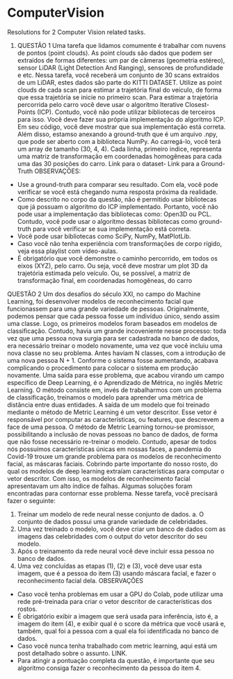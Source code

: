 # ComputerVision
Resolutions for 2 Computer Vision related tasks.

1. QUESTÃO 1
Uma tarefa que lidamos comumente é trabalhar com nuvens de pontos (point clouds). As point clouds são
dados que podem ser extraídos de formas diferentes: um par de câmeras (geometria estéreo), sensor LiDAR
(Light Detection And Ranging), sensores de profundidade e etc. Nessa tarefa, você receberá um conjunto de 30
scans extraídos de um LiDAR, estes dados são parte do KITTI DATASET. Utilize as point clouds de cada scan
para estimar a trajetória final do veículo, de forma que essa trajetória se inicie no primeiro scan. Para estimar
a trajetória percorrida pelo carro você deve usar o algoritmo Iterative Closest-Points (ICP). Contudo, você não
pode utilizar bibliotecas de terceiros para isso. Você deve fazer sua própria implementação do
algoritmo ICP. Em seu código, você deve mostrar que sua implementação está correta. Além disso, estamso
anexando a ground-truth que é um arquivo .npy, que pode ser aberto com a biblioteca NumPy. Ao carregá-lo,
você terá um array de tamanho (30, 4, 4). Cada linha, primeiro indice, representa uma matriz de
transformação em coordenadas homogêneas para cada uma das 30 posições do carro.
Link para o dataset- Link para a Ground-Truth
OBSERVAÇÕES:
- Use a ground-truth para comparar seu resultado. Com ela, você pode verificar se você está
chegando numa resposta próxima da realidade.
- Como descrito no corpo da questão, não é permitido usar bibliotecas que já possuam o algoritmo do
ICP implementado. Portanto, você não pode usar a implementação das bibliotecas como: Open3D ou
PCL. Contudo, você pode usar o algoritmo dessas bibliotecas como ground-truth para você verificar se
sua implementação está correta.
- Você pode usar bibliotecas como SciPy, NumPy, MatPlotLib.
- Caso você não tenha experiência com transformações de corpo rígido, veja essa playlist com
vídeo-aulas.
- É obrigatório que você demonstre o caminho percorrido, em todos os eixos (XYZ), pelo carro. Ou seja,
você deve mostrar um plot 3D da trajetória estimada pelo veículo. Ou, se possível, a matriz de
transformação final, em coordenadas homogêneas, do carro

QUESTÃO 2
Um dos desafios do século XXI, no campo do Machine Learning, foi desenvolver modelos de reconhecimento
facial que funcionassem para uma grande variedade de pessoas. Originalmente, podemos pensar que cada
pessoa fosse um indivíduo único, sendo assim uma classe. Logo, os primeiros modelos foram baseados em
modelos de classificação.
Contudo, havia um grande incoveniente nesse processo: toda vez que uma pessoa nova surgia para ser
cadastrada no banco de dados, era necessário treinar o modelo novamente, uma vez que você incluiu uma nova
classe no seu problema. Antes haviam N classes, com a introdução de uma nova pessoa N + 1. Conforme o
sistema fosse aumentando, acabava complicando o procedimento para colocar o sistema em produção
novamente. Uma saída para esse problema, que acabou virando um campo específico de Deep Learning, é o
Aprendizado de Métrica, no inglês Metric Learning. O método consiste em, invés de trabalharmos com um
problema de classificação, treinamos o modelo para aprender uma métrica de distância entre duas entidades. A
saída de um modelo que foi treinado mediante o método de Metric Learning é um vetor descritor. Esse vetor é
responsável por computar as características, ou features, que descrevem a face de uma pessoa. O método de
Metric Learning tornou-se promissor, possibilitando a inclusão de novas pessoas no banco de dados, de forma
que não fosse necessário re-treinar o modelo.
Contudo, apesar de todos nós possuímos características únicas em nossas faces, a pandemia do
Covid-19 trouxe um grande problema para os modelos de reconhecimento facial, as máscaras faciais. Cobrindo
parte importante do nosso rosto, do qual os modelos de deep learning extraíam características para computar
o vetor descritor. Com isso, os modelos de reconhecimento facial apresentavam um alto índice de falhas.
Algumas soluções foram encontradas para contornar esse problema.
Nesse tarefa, você precisará fazer o seguinte:
1. Treinar um modelo de rede neural nesse conjunto de dados.
a. O conjunto de dados possui uma grande variedade de celebridades.
2. Uma vez treinado o modelo, você deve criar um banco de dados com as imagens das
celebridades com o output do vetor descritor do seu modelo.
3. Após o treinamento da rede neural você deve incluir essa pessoa no banco de dados.
4. Uma vez concluídas as etapas (1), (2) e (3), você deve usar esta imagem, que é a pessoa do
item (3) usando máscara facial, e fazer o reconhecimento facial dela.
OBSERVAÇÕES
- Caso você tenha problemas em usar a GPU do Colab, pode utilizar uma rede pré-treinada para criar o
vetor descritor de características dos rostos.
- É obrigatório exibir a imagem que será usada para inferência, isto é, a imagem do item (4), e exibir
qual é o score da métrica que você usará e, também, qual foi a pessoa com a qual ela foi identificada no
banco de dados.
- Caso você nunca tenha trabalhado com metric learning, aqui está um post detalhado sobre o assunto.
LINK.
- Para atingir a pontuação completa da questão, é importante que seu algoritmo consiga fazer o
reconhecimento da pessoa do item 4.


